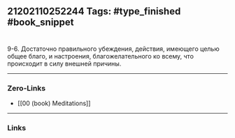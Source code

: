 21202110252244
Tags: #type_finished #book_snippet 
---
# 

 9-6. Достаточно правильного убеждения, действия, имеющего целью общее благо, и настроения, благожелательного ко всему, что происходит в силу внешней причины. 

---
### Zero-Links
 - [[00 (book) Meditations]]
---
### Links
